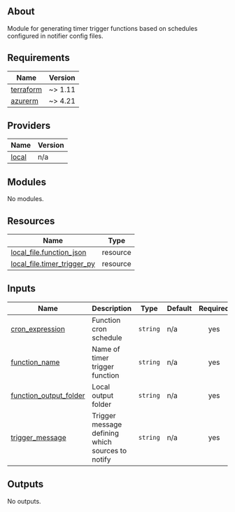 <!-- BEGIN_TF_DOCS -->


## About

Module for generating timer trigger functions based on schedules configured in notifier config files.

## Requirements

| Name | Version |
|------|---------|
| <a name="requirement_terraform"></a> [terraform](#requirement\_terraform) | ~> 1.11 |
| <a name="requirement_azurerm"></a> [azurerm](#requirement\_azurerm) | ~> 4.21 |

## Providers

| Name | Version |
|------|---------|
| <a name="provider_local"></a> [local](#provider\_local) | n/a |

## Modules

No modules.

## Resources

| Name | Type |
|------|------|
| [local_file.function_json](https://registry.terraform.io/providers/hashicorp/local/latest/docs/resources/file) | resource |
| [local_file.timer_trigger_py](https://registry.terraform.io/providers/hashicorp/local/latest/docs/resources/file) | resource |

## Inputs

| Name | Description | Type | Default | Required |
|------|-------------|------|---------|:--------:|
| <a name="input_cron_expression"></a> [cron\_expression](#input\_cron\_expression) | Function cron schedule | `string` | n/a | yes |
| <a name="input_function_name"></a> [function\_name](#input\_function\_name) | Name of timer trigger function | `string` | n/a | yes |
| <a name="input_function_output_folder"></a> [function\_output\_folder](#input\_function\_output\_folder) | Local output folder | `string` | n/a | yes |
| <a name="input_trigger_message"></a> [trigger\_message](#input\_trigger\_message) | Trigger message defining which sources to notify | `string` | n/a | yes |

## Outputs

No outputs.

<!-- END_TF_DOCS -->